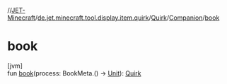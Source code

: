 //[JET-Minecraft](../../../../index.md)/[de.jet.minecraft.tool.display.item.quirk](../../index.md)/[Quirk](../index.md)/[Companion](index.md)/[book](book.md)

# book

[jvm]\
fun [book](book.md)(process: BookMeta.() -&gt; [Unit](https://kotlinlang.org/api/latest/jvm/stdlib/kotlin/-unit/index.html)): [Quirk](../index.md)
